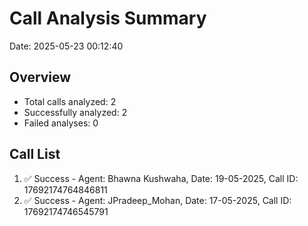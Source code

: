 # Call Analysis Summary

Date: 2025-05-23 00:12:40

## Overview

- Total calls analyzed: 2
- Successfully analyzed: 2
- Failed analyses: 0

## Call List

1. ✅ Success - Agent: Bhawna Kushwaha, Date: 19-05-2025, Call ID: 17692174764846811
2. ✅ Success - Agent: JPradeep_Mohan, Date: 17-05-2025, Call ID: 17692174746545791
